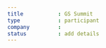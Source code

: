 ```yaml
---
title           : GS Summit
type            : participant
company         :
status          : add details
---
```


<!-- put more details about participant here -->
